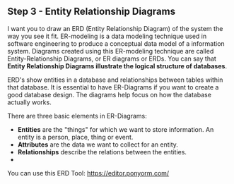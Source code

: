 ## Step 3 - Entity Relationship Diagrams

I want you to draw an ERD (Entity Relationship Diagram) of the system the way you see it fit. ER-modeling is a data modeling technique used in software engineering to produce a conceptual data model of a information system. Diagrams created using this ER-modeling technique are called Entity-Relationship Diagrams, or ER diagrams or ERDs. You can say that **Entity Relationship Diagrams illustrate the logical structure of databases**.

ERD's show entities in a database and relationships between tables within that database. It is essential to have ER-Diagrams if you want to create a good database design. The diagrams help focus on how the database actually works.

There are three basic elements in ER-Diagrams:

* **Entities** are the "things" for which we want to store information. An entity is a person, place, thing or event.
* **Attributes** are the data we want to collect for an entity.
* **Relationships** describe the relations between the entities.
* 
You can use this ERD Tool: https://editor.ponyorm.com/

